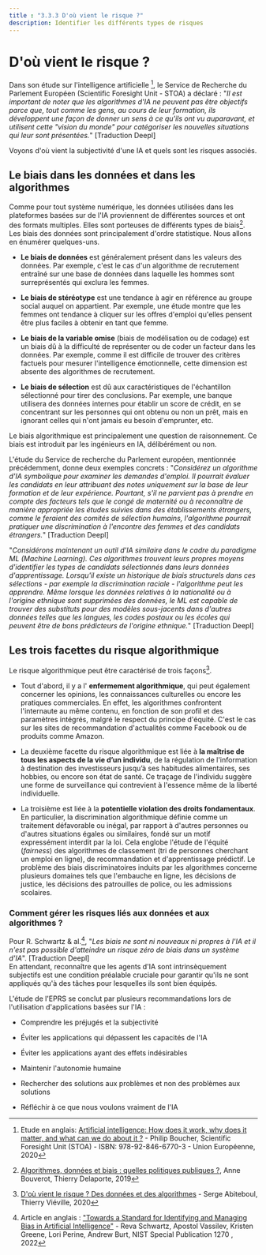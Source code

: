 ```yaml
---
title : "3.3.3 D'où vient le risque ?"
description: Identifier les différents types de risques
---
```


# D'où vient le risque ?
Dans son étude sur l'intelligence artificielle [^1], le Service de Recherche du Parlement Européen (Scientific Foresight Unit - STOA) a déclaré : "*Il est important de noter que les algorithmes d'IA ne peuvent pas être objectifs parce que, tout comme les gens, au cours de leur formation, ils développent une façon de donner un sens à ce qu'ils ont vu auparavant, et utilisent cette "vision du monde" pour catégoriser les nouvelles situations qui leur sont présentées.*" [Traduction Deepl]

Voyons d'où vient la subjectivité d'une IA et quels sont les risques associés.

## Le biais dans les données et dans les algorithmes

Comme pour tout système numérique, les données utilisées dans les plateformes basées sur de l'IA proviennent de différentes sources et ont des formats multiples. Elles sont porteuses de différents types de biais[^2]. Les biais des données sont principalement d'ordre statistique. Nous allons en énumérer quelques-uns.

- **Le biais de données** est généralement présent dans les valeurs des données. Par exemple, c'est le cas d'un algorithme de recrutement entraîné sur une base de données dans laquelle les hommes sont surreprésentés qui exclura les femmes.

- **Le biais de stéréotype** est une tendance à agir en référence au groupe social auquel on appartient. Par exemple, une étude montre que les femmes ont tendance à cliquer sur les offres d'emploi qu'elles pensent être plus faciles à obtenir en tant que femme.

- **Le biais de la variable omise** (biais de modélisation ou de codage) est un biais dû à la difficulté de représenter ou de coder un facteur dans les données. Par exemple, comme il est difficile de trouver des critères factuels pour mesurer l'intelligence émotionnelle, cette dimension est absente des algorithmes de recrutement.

- **Le biais de sélection** est dû aux caractéristiques de l'échantillon sélectionné pour tirer des conclusions. Par exemple, une banque utilisera des données internes pour établir un score de crédit, en se concentrant sur les personnes qui ont obtenu ou non un prêt, mais en ignorant celles qui n'ont jamais eu besoin d'emprunter, etc.

Le biais algorithmique est principalement une question de raisonnement. Ce biais est introduit par les ingénieurs en IA, délibérément ou non.

L'étude du Service de recherche du Parlement européen, mentionnée précédemment, donne deux exemples concrets : "*Considérez un algorithme d'IA symbolique pour examiner les demandes d'emploi. Il pourrait évaluer les candidats en leur attribuant des notes uniquement sur la base de leur formation et de leur expérience. Pourtant, s'il ne parvient pas à prendre en compte des facteurs tels que le congé de maternité ou à reconnaître de manière appropriée les études suivies dans des établissements étrangers, comme le feraient des comités de sélection humains, l'algorithme pourrait pratiquer une discrimination à l'encontre des femmes et des candidats étrangers.*" [Traduction Deepl]

"*Considérons maintenant un outil d'IA similaire dans le cadre du paradigme ML (Machine Learning). Ces algorithmes trouvent leurs propres moyens d'identifier les types de candidats sélectionnés dans leurs données d'apprentissage. Lorsqu'il existe un historique de biais structurels dans ces sélections - par exemple la discrimination raciale - l'algorithme peut les apprendre. Même lorsque les données relatives à la nationalité ou à l'origine ethnique sont supprimées des données, le ML est capable de trouver des substituts pour des modèles sous-jacents dans d'autres données telles que les langues, les codes postaux ou les écoles qui peuvent être de bons prédicteurs de l'origine ethnique.*" [Traduction Deepl]

## Les trois facettes du risque algorithmique

Le risque algorithmique peut être caractérisé de trois façons[^3].

- Tout d'abord, il y a l' **enfermement algorithmique**, qui peut également concerner les opinions, les connaissances culturelles ou encore les pratiques commerciales. En effet, les algorithmes confrontent l'internaute au même contenu, en fonction de son profil et des paramètres intégrés, malgré le respect du principe d'équité. C'est le cas sur les sites de recommandation d'actualités comme Facebook ou de produits comme Amazon.

- La deuxième facette du risque algorithmique est liée à **la maîtrise de tous les aspects de la vie d’un individu**, de la régulation de l'information à destination des investisseurs jusqu’à ses habitudes alimentaires, ses hobbies, ou encore son état de santé. Ce traçage de l'individu suggère une forme de surveillance qui contrevient à l'essence même de la liberté individuelle.

- La troisième est liée à la **potentielle violation des droits fondamentaux**. En particulier, la discrimination algorithmique définie comme un traitement défavorable ou inégal, par rapport à d'autres personnes ou d'autres situations égales ou similaires, fondé sur un motif expressément interdit par la loi. Cela englobe l'étude de l'équité (*fairness*) des algorithmes de classement (tri de personnes cherchant un emploi en ligne), de recommandation et d'apprentissage prédictif. Le problème des biais discriminatoires induits par les algorithmes concerne plusieurs domaines tels que l'embauche en ligne, les décisions de justice, les décisions des patrouilles de police, ou les admissions scolaires.

### Comment gérer les risques liés aux données et aux algorithmes ?

Pour R. Schwartz &amp; al.[^4], "*Les biais ne sont ni nouveaux ni propres à l'IA et il n'est pas possible d'atteindre un risque zéro de biais dans un système d'IA*". [Traduction Deepl]  
En attendant, reconnaître que les agents d'IA sont intrinsèquement subjectifs est une condition préalable cruciale pour garantir qu'ils ne sont appliqués qu'à des tâches pour lesquelles ils sont bien équipés.

L'étude de l'EPRS se conclut par plusieurs recommandations lors de l'utilisation d'applications basées sur l'IA :

- Comprendre les préjugés et la subjectivité

- Éviter les applications qui dépassent les capacités de l'IA

- Éviter les applications ayant des effets indésirables

- Maintenir l'autonomie humaine

- Rechercher des solutions aux problèmes et non des problèmes aux solutions

- Réfléchir à ce que nous voulons vraiment de l'IA

[^1]: Etude en anglais: [Artificial intelligence: How does it work, why does it matter, and what can we do about it ?](https://www.europarl.europa.eu/thinktank/en/document/EPRS_STU(2020)641547) - Philip Boucher, Scientific Foresight Unit (STOA) - ISBN: 978-92-846-6770-3 - Union Européenne, 2020

[^2]: [Algorithmes, données et biais : quelles politiques publiques ?](https://www.institutmontaigne.org/analyses/algorithmes-donnees-et-biais-quelles-politiques-publiques?_wrapper_format=html), Anne Bouverot, Thierry Delaporte, 2019

[^3]: [D'où vient le risque ? Des données et des algorithmes](https://www.lemonde.fr/blog/binaire/2020/02/05/les-plateformes-numeriques-un-foyer-pour-les-risques-donnees-et-algorithmes) - Serge Abiteboul, Thierry Viéville, 2020

[^4]: Article en anglais : ["Towards a Standard for Identifying and Managing Bias in Artificial Intelligence"](https://doi.org/10.6028/NIST.SP.1270) - Reva Schwartz, Apostol Vassilev, Kristen Greene, Lori Perine, Andrew Burt, NIST Special Publication 1270 , 2022
